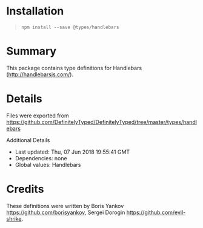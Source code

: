 # Installation
> `npm install --save @types/handlebars`

# Summary
This package contains type definitions for Handlebars (http://handlebarsjs.com/).

# Details
Files were exported from https://github.com/DefinitelyTyped/DefinitelyTyped/tree/master/types/handlebars

Additional Details
 * Last updated: Thu, 07 Jun 2018 19:55:41 GMT
 * Dependencies: none
 * Global values: Handlebars

# Credits
These definitions were written by Boris Yankov <https://github.com/borisyankov>, Sergei Dorogin <https://github.com/evil-shrike>.
